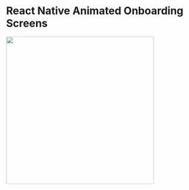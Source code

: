 # React Native Animated Onboarding Screens


<img src="src/public/onboardindDemo.gif"  height="400">

